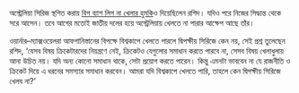 অস্ট্রেলিয়া সিরিজ স্থগিত করায় <a href="https://www.prothomalo.com/sports/cricket/h1rkvoz7ja" target="_blank">বিগ ব্যাশ লিগ না খেলার হুমকি</a>ও দিয়েছিলেন রশিদ। যদিও পরে নিজের সিদ্ধান্ত থেকে সরে আসেন। তবে আগের মতোই জাতীয় দলের হয়ে অস্ট্রেলিয়ায় খেলতে না পারার আক্ষেপ আছে তাঁর।

ওয়ার্নার–ম্যাক্সওয়েলরা আফগানিস্তানের বিপক্ষে বিশ্বকাপে খেলতে পারলে দ্বিপক্ষীয় সিরিজে কেন নয়, সেই প্রশ্ন তুলেছেন রশিদ, ‘যেসব বিষয় ক্রিকেটারদের নিয়ন্ত্রণে নেই, ক্রিকেটও যেগুলোর সমাধান করতে পারবে না, সেসব বিষয় খেলাধুলায় আনা উচিত নয়। যদি অন্য কোনো সমাধান থাকে, সেটা প্রয়োগ করতে পারেন। কিন্তু এমনটা ভাববেন না যে রাজনীতি ও ক্রিকেট দিয়ে এ ধরনের সমস্যার সমাধান করবেন। আমরা যদি বিশ্বকাপে খেলতে পারি, তাহলে কেন দ্বিপক্ষীয় সিরিজে খেলব না?’
